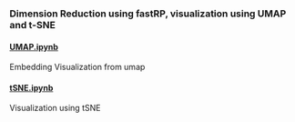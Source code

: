 ### Dimension Reduction using fastRP, visualization using UMAP and t-SNE

#### [UMAP.ipynb]
Embedding Visualization from umap

#### [tSNE.ipynb]
Visualization using tSNE


  [UMAP.ipynb]: UMAP.ipynb
  
  [tSNE.ipynb]: tSNE.ipynb
